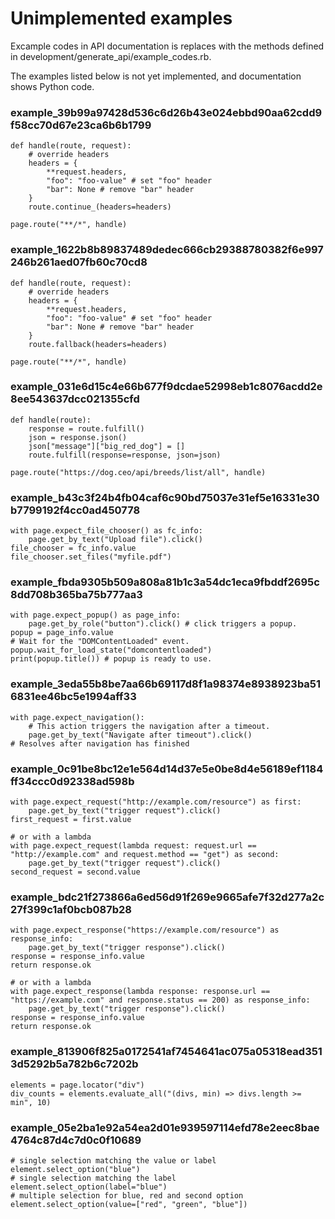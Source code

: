 # Unimplemented examples

Excample codes in API documentation is replaces with the methods defined in development/generate_api/example_codes.rb.

The examples listed below is not yet implemented, and documentation shows Python code.


### example_39b99a97428d536c6d26b43e024ebbd90aa62cdd9f58cc70d67e23ca6b6b1799

```
def handle(route, request):
    # override headers
    headers = {
        **request.headers,
        "foo": "foo-value" # set "foo" header
        "bar": None # remove "bar" header
    }
    route.continue_(headers=headers)

page.route("**/*", handle)

```

### example_1622b8b89837489dedec666cb29388780382f6e997246b261aed07fb60c70cd8

```
def handle(route, request):
    # override headers
    headers = {
        **request.headers,
        "foo": "foo-value" # set "foo" header
        "bar": None # remove "bar" header
    }
    route.fallback(headers=headers)

page.route("**/*", handle)

```

### example_031e6d15c4e66b677f9dcdae52998eb1c8076acdd2e8ee543637dcc021355cfd

```
def handle(route):
    response = route.fulfill()
    json = response.json()
    json["message"]["big_red_dog"] = []
    route.fulfill(response=response, json=json)

page.route("https://dog.ceo/api/breeds/list/all", handle)

```

### example_b43c3f24b4fb04caf6c90bd75037e31ef5e16331e30b7799192f4cc0ad450778

```
with page.expect_file_chooser() as fc_info:
    page.get_by_text("Upload file").click()
file_chooser = fc_info.value
file_chooser.set_files("myfile.pdf")

```

### example_fbda9305b509a808a81b1c3a54dc1eca9fbddf2695c8dd708b365ba75b777aa3

```
with page.expect_popup() as page_info:
    page.get_by_role("button").click() # click triggers a popup.
popup = page_info.value
# Wait for the "DOMContentLoaded" event.
popup.wait_for_load_state("domcontentloaded")
print(popup.title()) # popup is ready to use.

```

### example_3eda55b8be7aa66b69117d8f1a98374e8938923ba516831ee46bc5e1994aff33

```
with page.expect_navigation():
    # This action triggers the navigation after a timeout.
    page.get_by_text("Navigate after timeout").click()
# Resolves after navigation has finished

```

### example_0c91be8bc12e1e564d14d37e5e0be8d4e56189ef1184ff34ccc0d92338ad598b

```
with page.expect_request("http://example.com/resource") as first:
    page.get_by_text("trigger request").click()
first_request = first.value

# or with a lambda
with page.expect_request(lambda request: request.url == "http://example.com" and request.method == "get") as second:
    page.get_by_text("trigger request").click()
second_request = second.value

```

### example_bdc21f273866a6ed56d91f269e9665afe7f32d277a2c27f399c1af0bcb087b28

```
with page.expect_response("https://example.com/resource") as response_info:
    page.get_by_text("trigger response").click()
response = response_info.value
return response.ok

# or with a lambda
with page.expect_response(lambda response: response.url == "https://example.com" and response.status == 200) as response_info:
    page.get_by_text("trigger response").click()
response = response_info.value
return response.ok

```

### example_813906f825a0172541af7454641ac075a05318ead3513d5292b5a782b6c7202b

```
elements = page.locator("div")
div_counts = elements.evaluate_all("(divs, min) => divs.length >= min", 10)

```

### example_05e2ba1e92a54ea2d01e939597114efd78e2eec8bae4764c87d4c7d0c0f10689

```
# single selection matching the value or label
element.select_option("blue")
# single selection matching the label
element.select_option(label="blue")
# multiple selection for blue, red and second option
element.select_option(value=["red", "green", "blue"])

```
